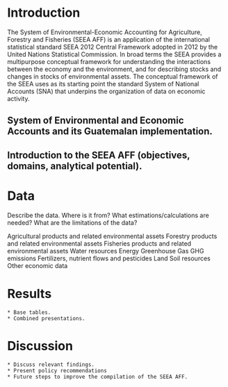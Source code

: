 

# Introduction

The System of Environmental-Economic Accounting for Agriculture, Forestry and Fisheries (SEEA AFF) is an application of the international statistical standard SEEA 2012 Central Framework adopted in 2012 by the United Nations Statistical Commission. In broad terms the SEEA provides a multipurpose conceptual framework for understanding the interactions between the economy and the environment, and for describing stocks and changes in stocks of environmental assets. The conceptual framework of the SEEA uses as its starting point the standard System of National Accounts (SNA) that underpins the organization of data on economic activity.

##  System of Environmental and Economic Accounts and its Guatemalan implementation.


	
## Introduction to the SEEA AFF (objectives, domains, analytical potential).

# Data

Describe the data.
Where is it from?
What estimations/calculations are needed?
What are the limitations of the data?

Agricultural products and related environmental assets
Forestry products and related environmental assets 
Fisheries products and related environmental assets
Water resources	
Energy
Greenhouse Gas GHG emissions
Fertilizers, nutrient flows and pesticides
Land
Soil resources    
 Other economic data

# Results

	* Base tables.
	* Combined presentations.

# Discussion

	* Discuss relevant findings.
	* Present policy recommendations
	* Future steps to improve the compilation of the SEEA AFF.